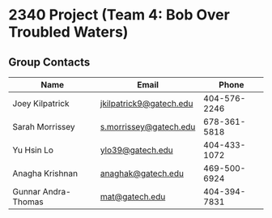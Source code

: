 # 2340 Project (Team 4: Bob Over Troubled Waters)
## Group Contacts
|Name|Email|Phone|
|----|-----|-----|
|Joey Kilpatrick|jkilpatrick9@gatech.edu|404-576-2246|
|Sarah Morrissey|s.morrissey@gatech.edu|678-361-5818|
|Yu Hsin Lo|ylo39@gatech.edu|404-433-1072|
|Anagha Krishnan|anaghak@gatech.edu|469-500-6924|
|Gunnar Andra-Thomas|mat@gatech.edu|404-394-7831|

